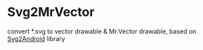 Svg2MrVector
============

convert *.svg to vector drawable &amp; Mr.Vector drawable, based on [Svg2Android](http://inloop.github.io/svg2android/) library
